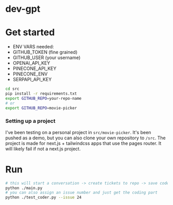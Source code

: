 # dev-gpt
# Get started
 - ENV VARS needed:
 - GITHUB_TOKEN (fine grained)
 - GITHUB_USER (your username)
 - OPENAI_API_KEY
 - PINECONE_API_KEY
 - PINECONE_ENV
 - SERPAPI_API_KEY

```bash
cd src
pip install -r requirements.txt
export GITHUB_REPO=your-repo-name
# or
export GITHUB_REPO=movie-picker
```
### Setting up a project
I've been testing on a personal project in `src/movie-picker`. It's been pushed as a demo, but you can also clone your own repository to `/src`. The project is made for next.js + tailwindcss apps that use the pages router. It will likely fail if not a next.js project.

# Run
```bash
# this will start a conversation -> create tickets to repo -> save code to file -> push pull request
python ./main.py
# you can also assign an issue number and just get the coding part
python ./test_coder.py --issue 24
```

